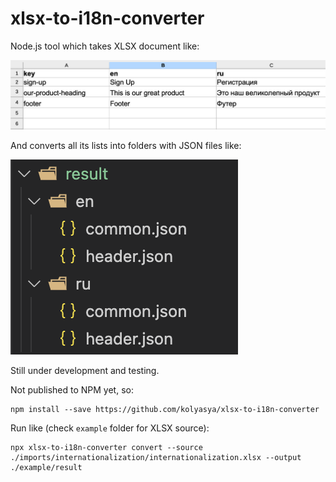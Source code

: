 # xlsx-to-i18n-converter

Node.js tool which takes XLSX document like:

![Example](https://github.com/kolyasya/xlsx-to-i18n-converter/blob/main/documentation/images/xlsx-doc-example.png?raw=true)

And converts all its lists into folders with JSON files like:

![Example](https://github.com/kolyasya/xlsx-to-i18n-converter/blob/main/documentation/images/json-result-example.png?raw=true)

Still under development and testing.

Not published to NPM yet, so:

```
npm install --save https://github.com/kolyasya/xlsx-to-i18n-converter
```

Run like (check `example` folder for XLSX source):

```
npx xlsx-to-i18n-converter convert --source ./imports/internationalization/internationalization.xlsx --output ./example/result
```

